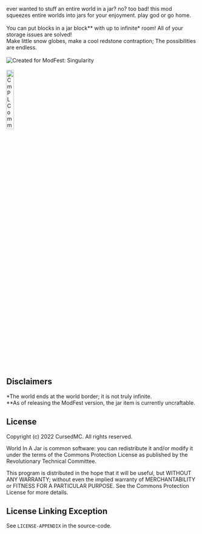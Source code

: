 ever wanted to stuff an entire world in a jar? no? too bad! this mod squeezes entire worlds into jars for your enjoyment. play god or go home.
<br><br>
You can put blocks in a jar block** with up to infinite* room! All of your storage issues are solved!<br>
Make little snow globes, make a cool redstone contraption; The possibilities are endless.
<br><br>
![Created for ModFest: Singularity](https://blob.jortage.com/blobs/5/d4d/5d4d14d96db2e2024d87cf5606cb7ce6421633a002e328947f85d210ba250ecb9f86de8df210dd031be2d4eafb0980494e7a1e8e99590a550abaa42d82768b9f)
<br><br>
<img src="https://github.com/RevTecCom/website/raw/cbef848772315aafcb0aa029245bb78d24af088f/images/badgeCPL.png" alt="CmPL Common Software" width=20%/>


## Disclaimers
*The world ends at the world border; it is not truly infinite.<br>
**As of releasing the ModFest version, the jar item is currently uncraftable.<br>

## License
Copyright (c) 2022 CursedMC. All rights reserved.

World In A Jar is common software: you can redistribute it and/or modify it under the terms of the Commons Protection License as published by the Revolutionary Technical Committee.

This program is distributed in the hope that it will be useful, but WITHOUT ANY WARRANTY; without even the implied warranty of MERCHANTABILITY or FITNESS FOR A PARTICULAR PURPOSE. See the Commons Protection License for more details.

## License Linking Exception
See `LICENSE-APPENDIX` in the source-code.
